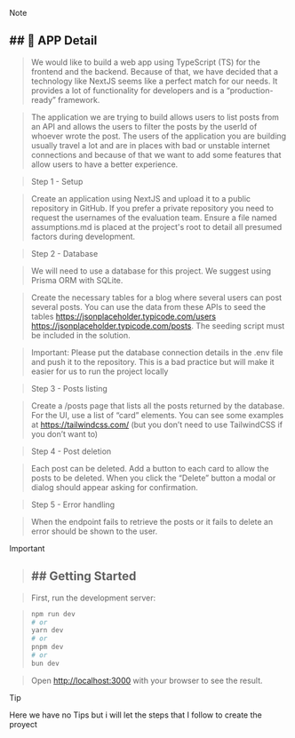 > [!NOTE]
>
> <h2>## 📄 APP Detail</h2>

> We would like to build a web app using TypeScript (TS) for the frontend and the backend. Because of that, we have decided that a technology like NextJS seems like a perfect match for our needs. It provides a lot of functionality for developers and is a “production-ready” framework.

> The application we are trying to build allows users to list posts from an API and allows the users to filter the posts by the userId of whoever wrote the post. The users of the application you are building usually travel a lot and are in places with bad or unstable internet connections and because of that we want to add some features that allow users to have a better experience.

> Step 1 - Setup

> Create an application using NextJS and upload it to a public repository in GitHub. If you prefer a private repository you need to request the usernames of the evaluation team. Ensure a file named assumptions.md is placed at the project's root to detail all presumed factors during development.

> Step 2 - Database

> We will need to use a database for this project. We suggest using Prisma ORM with SQLite.

> Create the necessary tables for a blog where several users can post several posts. You can use the data from these APIs to seed the tables https://jsonplaceholder.typicode.com/users https://jsonplaceholder.typicode.com/posts. The seeding script must be included in the solution.

> Important: Please put the database connection details in the .env file and push it to the repository. This is a bad practice but will make it easier for us to run the project locally

> Step 3 - Posts listing

> Create a /posts page that lists all the posts returned by the database. For the UI, use a list of “card” elements. You can see some examples at https://tailwindcss.com/ (but you don’t need to use TailwindCSS if you don’t want to)

> Step 4 - Post deletion

> Each post can be deleted. Add a button to each card to allow the posts to be deleted. When you click the “Delete” button a modal or dialog should appear asking for confirmation.

> Step 5 - Error handling

> When the endpoint fails to retrieve the posts or it fails to delete an error should be shown to the user.

> [!IMPORTANT]

> <h2>## Getting Started</h2>

> First, run the development server:

> ```bash
> npm run dev
> # or
> yarn dev
> # or
> pnpm dev
> # or
> bun dev
> ```

> Open [http://localhost:3000](http://localhost:3000) with your browser to see the result.

> [!TIP]
> Here we have no Tips but i will let the steps that I follow to create the proyect
